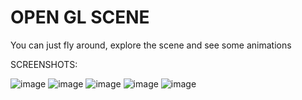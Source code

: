 # OPEN GL SCENE
You can just fly around, explore the scene and see some animations

SCREENSHOTS:

![image](https://github.com/MaximKuzmin16/OpenGL-scene/assets/134335735/f498a0d1-b833-483c-a474-0d04a7fa252b)
![image](https://github.com/MaximKuzmin16/OpenGL-scene/assets/134335735/ec9e7799-4780-40db-b255-97d0b8bd09d3)
![image](https://github.com/MaximKuzmin16/OpenGL-scene/assets/134335735/2b3f9fd0-5004-4251-bedd-2ac73ce87ed1)
![image](https://github.com/MaximKuzmin16/OpenGL-scene/assets/134335735/c617a153-8609-4199-a78b-a15087cb47bd)
![image](https://github.com/MaximKuzmin16/OpenGL-scene/assets/134335735/ad4431c2-93d7-40f5-8777-45d2aacccfd2)
